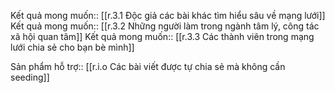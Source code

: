 Kết quả mong muốn:: [[r.3.1 Độc giả các bài khác tìm hiểu sâu về mạng lưới]]
Kết quả mong muốn:: [[r.3.2 Những người làm trong ngành tâm lý, công tác xã hội quan tâm]]
Kết quả mong muốn:: [[r.3.3 Các thành viên trong mạng lưới chia sẻ cho bạn bè mình]]

Sản phẩm hỗ trợ:: [[r.i.o Các bài viết được tự chia sẻ mà không cần seeding]]